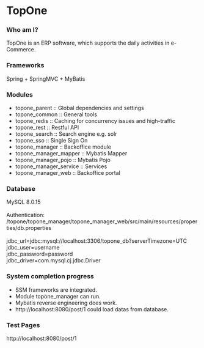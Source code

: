 # TopOne

### Who am I?
TopOne is an ERP software, which supports the daily activities in e-Commerce.

### Frameworks
Spring + SpringMVC + MyBatis

### Modules
<ul>
<li>topone_parent :: Global dependencies and settings</li>
<li>topone_common :: General tools</li>
<li>topone_redis :: Caching for concurrency issues and high-traffic</li>
<li>topone_rest :: Restful API</li>
<li>topone_search :: Search engine e.g. solr</li>
<li>topone_sso :: Single Sign On</li>
<li>topone_manager :: Backoffice module</li>
<li>topone_manager_mapper :: Mybatis Mapper</li>
<li>topone_manager_pojo :: Mybatis Pojo</li>
<li>topone_manager_service :: Services</li>
<li>topone_manager_web :: Backoffice portal</li>
</ul>

### Database
MySQL 8.0.15<br/><br/>
Authentication: /topone/topone_manager/topone_manager_web/src/main/resources/properties/db.properties<br/><br/>
jdbc_url=jdbc:mysql://localhost:3306/topone_db?serverTimezone=UTC<br/>
jdbc_user=username<br/>
jdbc_password=password<br/>
jdbc_driver=com.mysql.cj.jdbc.Driver

### System completion progress
<ul>
<li>SSM frameworks are integrated.</li>
<li>Module topone_manager can run.</li>
<li>Mybatis reverse engineering does work.</li>
<li>http://localhost:8080/post/1 could load datas from database.</li>
</ul>

### Test Pages
http://localhost:8080/post/1